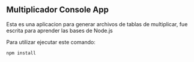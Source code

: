 ## Multiplicador Console App

Esta es una aplicacion para generar archivos de tablas de multiplicar, fue escrita para aprender las bases de Node.js

Para utilizar ejecutar este comando:

```
npm install
```